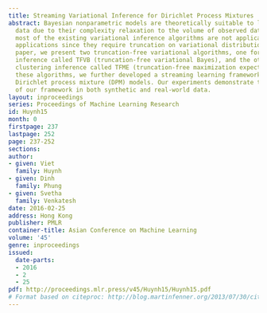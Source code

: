 ```yaml
---
title: Streaming Variational Inference for Dirichlet Process Mixtures
abstract: Bayesian nonparametric models are theoretically suitable to learn streaming
  data due to their complexity relaxation to the volume of observed data. However,
  most of the existing variational inference algorithms are not applicable to streaming
  applications since they require truncation on variational distributions. In this
  paper, we present two truncation-free variational algorithms, one for mix-membership
  inference called TFVB (truncation-free variational Bayes), and the other for hard
  clustering inference called TFME (truncation-free maximization expectation). With
  these algorithms, we further developed a streaming learning framework for the popular
  Dirichlet process mixture (DPM) models. Our experiments demonstrate the usefulness
  of our framework in both synthetic and real-world data.
layout: inproceedings
series: Proceedings of Machine Learning Research
id: Huynh15
month: 0
firstpage: 237
lastpage: 252
page: 237-252
sections: 
author:
- given: Viet
  family: Huynh
- given: Dinh
  family: Phung
- given: Svetha
  family: Venkatesh
date: 2016-02-25
address: Hong Kong
publisher: PMLR
container-title: Asian Conference on Machine Learning
volume: '45'
genre: inproceedings
issued:
  date-parts:
  - 2016
  - 2
  - 25
pdf: http://proceedings.mlr.press/v45/Huynh15/Huynh15.pdf
# Format based on citeproc: http://blog.martinfenner.org/2013/07/30/citeproc-yaml-for-bibliographies/
---
```

